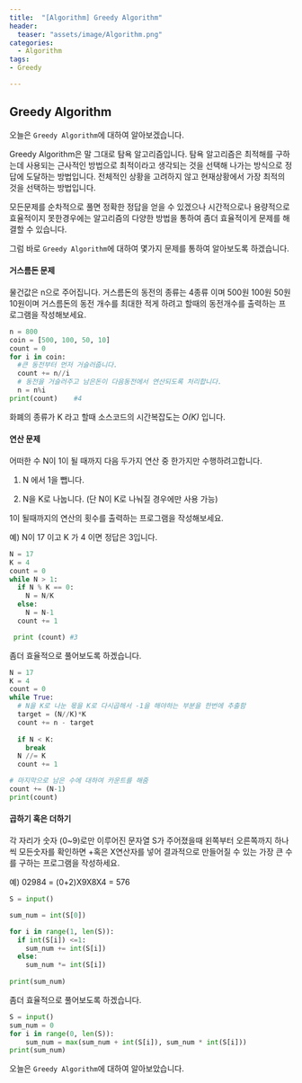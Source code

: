 ```yaml
---
title:  "[Algorithm] Greedy Algorithm"
header:
  teaser: "assets/image/Algorithm.png"
categories: 
  - Algorithm
tags:
- Greedy

---
```


## Greedy Algorithm

오늘은 `Greedy Algorithm`에 대하여 알아보겠습니다. 

Greedy Algorithm은 말 그대로 탐욕 알고리즘입니다. 탐욕 알고리즘은 최적해를 구하는데 사용되는 근사적인 방법으로 최적이라고 생각되는 것을 선택해 나가는 방식으로 정답에 도달하는 방법입니다. 전체적인 상황을 고려하지 않고 현재상황에서 가장 최적의 것을 선택하는 방법입니다. 

모든문제를 순차적으로 풀면 정확한 정답을 얻을 수 있겠으나 시간적으로나 용량적으로 효율적이지 못한경우에는 알고리즘의 다양한 방법을 통하여 좀더 효율적이게 문제를 해결할 수 있습니다.

그럼 바로 `Greedy Algorithm`에 대하여  몇가지 문제를 통하여 알아보도록 하겠습니다. 

#### 거스름돈 문제 

 물건값은 n으로 주어집니다. 거스름돈의 동전의 종류는 4종류 이며 500원 100원 50원 10원이며 거스름돈의 동전 개수를 최대한 적게 하려고 할때의 동전개수를 출력하는 프로그램을 작성해보세요.

``` python
n = 800
coin = [500, 100, 50, 10]
count = 0
for i in coin:
  #큰 동전부터 먼저 거슬러줍니다.
  count += n//i
  # 동전을 거슬러주고 남은돈이 다음동전에서 연산되도록 처리합니다.
  n = n%i
print(count)	#4
```

화폐의 종류가 K 라고 할때 소스코드의 시간복잡도는 *O(K)* 입니다. 



#### 연산 문제 

어떠한 수 N이 1이 될 때까지 다음 두가지 연산 중 한가지만 수행하려고합니다. 

1. N 에서 1을 뺍니다.

2. N을 K로 나눕니다. (단 N이 K로 나눠질 경우에만 사용 가능)

1이 될때까지의 연산의 횟수를 출력하는 프로그램을 작성해보세요. 

예) N이 17 이고 K 가 4 이면 정답은 3입니다.

``` python
N = 17
K = 4
count = 0
while N > 1:
  if N % K == 0:
    N = N/K
  else:
    N = N-1
  count += 1

 print (count) #3
```

좀더 효율적으로 풀어보도록 하겠습니다.

``` python
N = 17
K = 4
count = 0
while True:
  # N을 K로 나눈 몫을 K로 다시곱해서 -1을 해야하는 부분을 한번에 추출함
  target = (N//K)*K
  count += n - target
  
  if N < K:
    break
  N //= K
  count += 1

# 마지막으로 남은 수에 대하여 카운트를 해줌
count += (N-1)
print(count)
```



#### 곱하기 혹은 더하기

각 자리가 숫자 (0~9)로만 이루어진 문자열 S가 주어졌을때 왼쪽부터 오른쪽까지 하나씩 모든숫자를 확인하면 +혹은 X연산자를 넣어 결과적으로 만들어질 수 있는 가장 큰 수를 구하는 프로그램을 작성하세요.

예) 02984 = (0+2)X9X8X4 = 576
``` python
S = input()

sum_num = int(S[0])

for i in range(1, len(S)):
  if int(S[i]) <=1:
    sum_num += int(S[i])
  else:
    sum_num *= int(S[i])
    
print(sum_num)
```

좀더 효율적으로 풀어보도록 하겠습니다.

``` python
S = input()
sum_num = 0
for i in range(0, len(S)):
    sum_num = max(sum_num + int(S[i]), sum_num * int(S[i]))
print(sum_num)
```

오늘은  `Greedy Algorithm`에 대하여 알아보았습니다.

